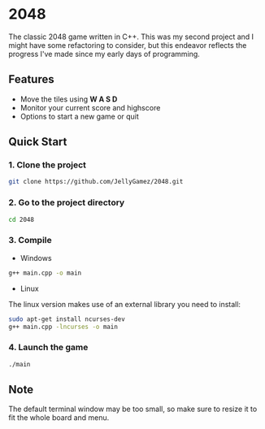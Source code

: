 # 2048
The classic 2048 game written in C++. This was my second project and I might have some refactoring to consider, but this endeavor reflects the progress I've made since my early days of programming.
 
## Features
- Move the tiles using **W A S D**
- Monitor your current score and highscore
- Options to start a new game or quit

## Quick Start

### 1. Clone the project

```sh
git clone https://github.com/JellyGamez/2048.git
```

### 2. Go to the project directory

```sh
cd 2048
```

### 3. Compile

- Windows
```sh
g++ main.cpp -o main
```

- Linux

The linux version makes use of an external library you need to install:
```sh
sudo apt-get install ncurses-dev
g++ main.cpp -lncurses -o main
```

### 4. Launch the game

```sh
./main
```

## Note
The default terminal window may be too small, so make sure to resize it to fit the whole board and menu.
